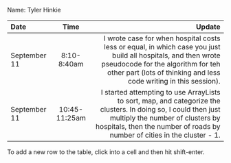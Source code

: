 Name: Tyler Hinkie

| Date         |     Time      |                                                                                                                                                                                                                          Update |
|:-------------|:-------------:|--------------------------------------------------------------------------------------------------------------------------------------------------------------------------------------------------------------------------------:|
| September 11 |  8:10-8:40am  |        I wrote case for when hospital costs less or equal, in which case you just build all hospitals, and then wrote pseudocode for the algorithm for teh other part (lots of thinking and less code writing in this session). |
| September 11 | 10:45-11:25am | I started attempting to use ArrayLists to sort, map, and categorize the clusters. In doing so, I could then just multiply the number of clusters by hospitals, then the number of roads by number of cities in the cluster - 1. |


To add a new row to the table, click into a cell and then hit shift-enter.